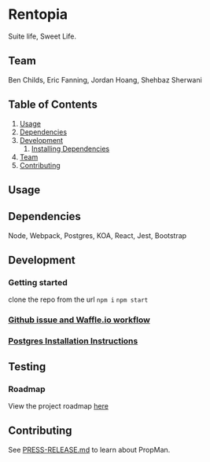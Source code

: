# Rentopia

  Suite life, Sweet Life.

## Team

  Ben Childs, Eric Fanning, Jordan Hoang, Shehbaz Sherwani

## Table of Contents

1. [Usage](#Usage)
1. [Dependencies](#dependencies)
1. [Development](#development)
    1. [Installing Dependencies](#installing-dependencies)
1. [Team](#team)
1. [Contributing](#contributing)

## Usage

  

## Dependencies

  Node, Webpack, Postgres, KOA, React, Jest, Bootstrap

## Development

### Getting started

  clone the repo from the url
  `npm i`
  `npm start`

### [Github issue and Waffle.io workflow](https://github.com/JorBazFanChild/Rentopia/blob/master/waffle_workflow.md)

### [Postgres Installation Instructions](https://github.com/JorBazFanChild/Rentopia/blob/master/db/postgresql_readme.md) 

## Testing



### Roadmap

View the project roadmap [here](https://github.com/JorBazFanChild/Rentopia/issues)

## Contributing

See [PRESS-RELEASE.md](https://github.com/JorBazFanChild/Rentopia/blob/master/PRESS-RELEASE.md) to learn about PropMan.


